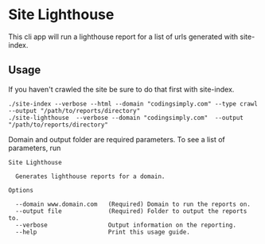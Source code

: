 # Site Lighthouse

This cli app will run a lighthouse report for a list of urls generated with site-index.

## Usage

If you haven't crawled the site be sure to do that first with site-index.

```
./site-index --verbose --html --domain "codingsimply.com" --type crawl --output "/path/to/reports/directory"
./site-lighthouse  --verbose --domain "codingsimply.com"  --output "/path/to/reports/directory"
```

Domain and output folder are required parameters. To see a list of parameters, run
```
Site Lighthouse

  Generates lighthouse reports for a domain. 

Options

  --domain www.domain.com   (Required) Domain to run the reports on.    
  --output file             (Required) Folder to output the reports to. 
  --verbose                 Output information on the reporting.        
  --help                    Print this usage guide.  
```